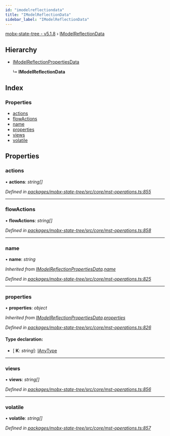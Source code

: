 ```yaml
---
id: "imodelreflectiondata"
title: "IModelReflectionData"
sidebar_label: "IModelReflectionData"
---
```


[mobx-state-tree - v5.1.8](../index.md) › [IModelReflectionData](imodelreflectiondata.md)

## Hierarchy

* [IModelReflectionPropertiesData](imodelreflectionpropertiesdata.md)

  ↳ **IModelReflectionData**

## Index

### Properties

* [actions](imodelreflectiondata.md#actions)
* [flowActions](imodelreflectiondata.md#flowactions)
* [name](imodelreflectiondata.md#name)
* [properties](imodelreflectiondata.md#properties)
* [views](imodelreflectiondata.md#views)
* [volatile](imodelreflectiondata.md#volatile)

## Properties

###  actions

• **actions**: *string[]*

*Defined in [packages/mobx-state-tree/src/core/mst-operations.ts:855](https://github.com/mobxjs/mobx-state-tree/blob/94344388/packages/mobx-state-tree/src/core/mst-operations.ts#L855)*

___

###  flowActions

• **flowActions**: *string[]*

*Defined in [packages/mobx-state-tree/src/core/mst-operations.ts:858](https://github.com/mobxjs/mobx-state-tree/blob/94344388/packages/mobx-state-tree/src/core/mst-operations.ts#L858)*

___

###  name

• **name**: *string*

*Inherited from [IModelReflectionPropertiesData](imodelreflectionpropertiesdata.md).[name](imodelreflectionpropertiesdata.md#name)*

*Defined in [packages/mobx-state-tree/src/core/mst-operations.ts:825](https://github.com/mobxjs/mobx-state-tree/blob/94344388/packages/mobx-state-tree/src/core/mst-operations.ts#L825)*

___

###  properties

• **properties**: *object*

*Inherited from [IModelReflectionPropertiesData](imodelreflectionpropertiesdata.md).[properties](imodelreflectionpropertiesdata.md#properties)*

*Defined in [packages/mobx-state-tree/src/core/mst-operations.ts:826](https://github.com/mobxjs/mobx-state-tree/blob/94344388/packages/mobx-state-tree/src/core/mst-operations.ts#L826)*

#### Type declaration:

* \[ **K**: *string*\]: [IAnyType](ianytype.md)

___

###  views

• **views**: *string[]*

*Defined in [packages/mobx-state-tree/src/core/mst-operations.ts:856](https://github.com/mobxjs/mobx-state-tree/blob/94344388/packages/mobx-state-tree/src/core/mst-operations.ts#L856)*

___

###  volatile

• **volatile**: *string[]*

*Defined in [packages/mobx-state-tree/src/core/mst-operations.ts:857](https://github.com/mobxjs/mobx-state-tree/blob/94344388/packages/mobx-state-tree/src/core/mst-operations.ts#L857)*
